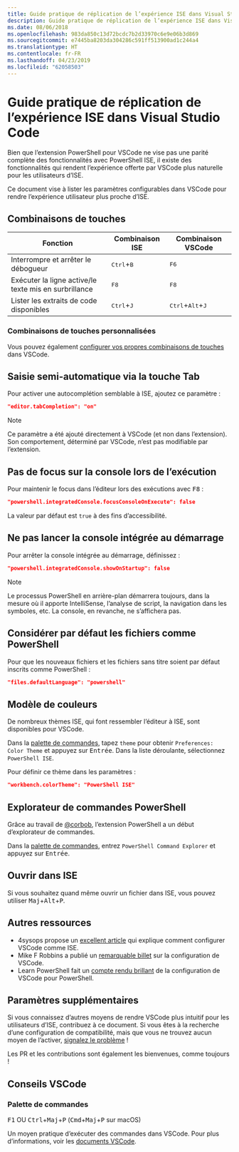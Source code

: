 ```yaml
---
title: Guide pratique de réplication de l’expérience ISE dans Visual Studio Code
description: Guide pratique de réplication de l’expérience ISE dans Visual Studio Code
ms.date: 08/06/2018
ms.openlocfilehash: 983da850c13d72bcdc7b2d33970c6e9e06b3d869
ms.sourcegitcommit: e7445ba8203da304286c591ff513900ad1c244a4
ms.translationtype: HT
ms.contentlocale: fr-FR
ms.lasthandoff: 04/23/2019
ms.locfileid: "62058503"
---
```

# <a name="how-to-replicate-the-ise-experience-in-visual-studio-code"></a>Guide pratique de réplication de l’expérience ISE dans Visual Studio Code

Bien que l’extension PowerShell pour VSCode ne vise pas une parité complète des fonctionnalités avec PowerShell ISE, il existe des fonctionnalités qui rendent l’expérience offerte par VSCode plus naturelle pour les utilisateurs d’ISE.

Ce document vise à lister les paramètres configurables dans VSCode pour rendre l’expérience utilisateur plus proche d’ISE.

## <a name="key-bindings"></a>Combinaisons de touches

| Fonction                              | Combinaison ISE                  | Combinaison VSCode                              |
| ----------------                      | -----------                  | --------------                              |
| Interrompre et arrêter le débogueur          | <kbd>Ctrl</kbd>+<kbd>B</kbd> | <kbd>F6</kbd>                               |
| Exécuter la ligne active/le texte mis en surbrillance | <kbd>F8</kbd>                | <kbd>F8</kbd>                               |
| Lister les extraits de code disponibles               | <kbd>Ctrl</kbd>+<kbd>J</kbd> | <kbd>Ctrl</kbd>+<kbd>Alt</kbd>+<kbd>J</kbd> |

### <a name="custom-key-bindings"></a>Combinaisons de touches personnalisées

Vous pouvez également [configurer vos propres combinaisons de touches](https://code.visualstudio.com/docs/getstarted/keybindings#_custom-keybindings-for-refactorings) dans VSCode.

## <a name="tab-completion"></a>Saisie semi-automatique via la touche Tab

Pour activer une autocomplétion semblable à ISE, ajoutez ce paramètre :

```json
"editor.tabCompletion": "on"
```

> [!NOTE]
> Ce paramètre a été ajouté directement à VSCode (et non dans l’extension). Son comportement, déterminé par VSCode, n’est pas modifiable par l’extension.

## <a name="no-focus-on-console-when-executing"></a>Pas de focus sur la console lors de l’exécution

Pour maintenir le focus dans l’éditeur lors des exécutions avec <kbd>F8</kbd> :

```json
"powershell.integratedConsole.focusConsoleOnExecute": false
```

La valeur par défaut est `true` à des fins d’accessibilité.

## <a name="dont-start-integrated-console-on-startup"></a>Ne pas lancer la console intégrée au démarrage

Pour arrêter la console intégrée au démarrage, définissez :

```json
"powershell.integratedConsole.showOnStartup": false
```

> [!NOTE]
> Le processus PowerShell en arrière-plan démarrera toujours, dans la mesure où il apporte IntelliSense, l’analyse de script, la navigation dans les symboles, etc. La console, en revanche, ne s’affichera pas.

## <a name="assume-files-are-powershell-by-default"></a>Considérer par défaut les fichiers comme PowerShell

Pour que les nouveaux fichiers et les fichiers sans titre soient par défaut inscrits comme PowerShell :

```json
"files.defaultLanguage": "powershell"
```

## <a name="color-scheme"></a>Modèle de couleurs

De nombreux thèmes ISE, qui font ressembler l’éditeur à ISE, sont disponibles pour VSCode.

Dans la [palette de commandes], tapez `theme` pour obtenir `Preferences: Color Theme` et appuyez sur <kbd>Entrée</kbd>.
Dans la liste déroulante, sélectionnez `PowerShell ISE`.

Pour définir ce thème dans les paramètres :

```json
"workbench.colorTheme": "PowerShell ISE"
```

## <a name="powershell-command-explorer"></a>Explorateur de commandes PowerShell

Grâce au travail de [@corbob](https://github.com/corbob), l’extension PowerShell a un début d’explorateur de commandes.

Dans la [palette de commandes], entrez `PowerShell Command Explorer` et appuyez sur <kbd>Entrée</kbd>.

## <a name="open-in-the-ise"></a>Ouvrir dans ISE

Si vous souhaitez quand même ouvrir un fichier dans ISE, vous pouvez utiliser <kbd>Maj</kbd>+<kbd>Alt</kbd>+<kbd>P</kbd>.

## <a name="other-resources"></a>Autres ressources

- 4sysops propose un [excellent article](https://4sysops.com/archives/make-visual-studio-code-look-and-behave-like-powershell-ise/) qui explique comment configurer VSCode comme ISE.
- Mike F Robbins a publié un [remarquable billet](https://mikefrobbins.com/2017/08/24/how-to-install-visual-studio-code-and-configure-it-as-a-replacement-for-the-powershell-ise/) sur la configuration de VSCode.
- Learn PowerShell fait un [compte rendu brillant](https://www.learnpwsh.com/setup-vs-code-for-powershell/) de la configuration de VSCode pour PowerShell.

## <a name="more-settings"></a>Paramètres supplémentaires

Si vous connaissez d’autres moyens de rendre VSCode plus intuitif pour les utilisateurs d’ISE, contribuez à ce document. Si vous êtes à la recherche d’une configuration de compatibilité, mais que vous ne trouvez aucun moyen de l’activer, [signalez le problème](https://github.com/PowerShell/vscode-powershell/issues/new/choose) !

Les PR et les contributions sont également les bienvenues, comme toujours !

## <a name="vscode-tips"></a>Conseils VSCode

### <a name="command-palette"></a>Palette de commandes

<kbd>F1</kbd> OU <kbd>Ctrl</kbd>+<kbd>Maj</kbd>+<kbd>P</kbd> (<kbd>Cmd</kbd>+<kbd>Maj</kbd>+<kbd>P</kbd> sur macOS)

Un moyen pratique d’exécuter des commandes dans VSCode.
Pour plus d’informations, voir les [documents VSCode](https://code.visualstudio.com/docs/getstarted/userinterface#_command-palette).

[Palette de commandes]: #command-palette
